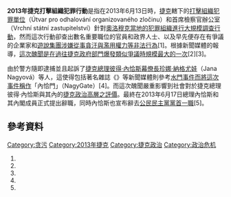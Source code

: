 **2013年捷克打擊組織犯罪行動**是指在2013年6月13日時，[捷克](../Page/捷克.md "wikilink")轄下的[打擊組織犯罪單位](https://zh.wikipedia.org/wiki/打擊組織犯罪單位 "wikilink")（Útvar
pro odhalování organizovaného zločinu）和首席檢察官辦公室（Vrchní státní
zastupitelství）針對[奧洛穆克當地的犯罪組織進行大規模調查行動](https://zh.wikipedia.org/wiki/奧洛穆克 "wikilink")，然而這次行動卻查出數名重要職位的官員和政界人士、以及早先便存在有爭議的企業家和[遊說集團涉嫌從事](https://zh.wikipedia.org/wiki/遊說集團 "wikilink")[貪汙與濫用權力等非法行為](https://zh.wikipedia.org/wiki/貪汙 "wikilink")\[1\]。根據新聞媒體的報導，[這次醜聞是在過往捷克政府部門爆發類似爭議時規模最大的一次](https://zh.wikipedia.org/wiki/捷克政治事件列表 "wikilink")\[2\]\[3\]。

由於警方隨即逮捕並且起訴了[捷克總理](https://zh.wikipedia.org/wiki/捷克總理 "wikilink")[彼得·內恰斯幕僚長](https://zh.wikipedia.org/wiki/彼得·內恰斯 "wikilink")[珍娜·納格尤娃](https://zh.wikipedia.org/wiki/珍娜·納格尤娃 "wikilink")（Jana
Nagyová）等人，這使得包括著名雜誌《》等新聞媒體則參考[水門事件而將這次事件稱作](https://zh.wikipedia.org/wiki/水門事件 "wikilink")「內恰門」（NagyGate）\[4\]。而這次醜聞嚴重影響到社會對於捷克總理彼得·內恰斯與其內的[捷克政治高層之評價](https://zh.wikipedia.org/wiki/捷克政治 "wikilink")。最終在2013年6月17日總理內恰斯和其內閣成員正式提出辭職，同時內恰斯也宣布辭去[公民民主黨黨首一職](../Page/公民民主黨.md "wikilink")\[5\]。

## 參考資料

[Category:贪污](https://zh.wikipedia.org/wiki/Category:贪污 "wikilink")
[Category:2013年捷克](https://zh.wikipedia.org/wiki/Category:2013年捷克 "wikilink")
[Category:捷克政治](https://zh.wikipedia.org/wiki/Category:捷克政治 "wikilink")
[Category:政治危机](https://zh.wikipedia.org/wiki/Category:政治危机 "wikilink")

1.

2.
3.

4.

5.